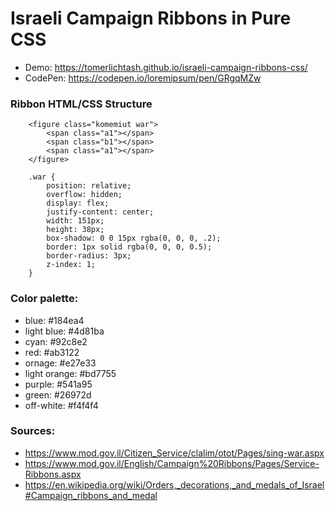 # Israeli Campaign Ribbons in Pure CSS

* Demo: https://tomerlichtash.github.io/israeli-campaign-ribbons-css/
* CodePen: https://codepen.io/loremipsum/pen/GRgqMZw

### Ribbon HTML/CSS Structure
```
    <figure class="komemiut war">
        <span class="a1"></span>
        <span class="b1"></span>
        <span class="a1"></span>
    </figure>
```
```
    .war {
        position: relative;
        overflow: hidden;
        display: flex;
        justify-content: center;
        width: 151px;
        height: 38px;
        box-shadow: 0 0 15px rgba(0, 0, 0, .2);
        border: 1px solid rgba(0, 0, 0, 0.5);
        border-radius: 3px;
        z-index: 1;
    }
```

### Color palette:
* blue: #184ea4
* light blue: #4d81ba
* cyan: #92c8e2
* red: #ab3122
* ornage: #e27e33
* light orange: #bd7755
* purple: #541a95
* green: #26972d
* off-white: #f4f4f4

### Sources:
* https://www.mod.gov.il/Citizen_Service/clalim/otot/Pages/sing-war.aspx
* https://www.mod.gov.il/English/Campaign%20Ribbons/Pages/Service-Ribbons.aspx
* https://en.wikipedia.org/wiki/Orders,_decorations,_and_medals_of_Israel#Campaign_ribbons_and_medal
